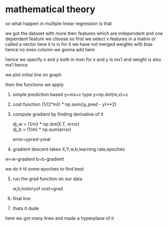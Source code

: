 # mathematical theory 

so what happen in multiple linear regression is that 


we got the dataset with more then features which are independent and one dependent feature we choose so 
first we select x features in  a matrix or called a vector here it is in for it we have not merged weights with bias hence no ones column we gonna add here 

hence we specify x and y both in mxn for x and y is mx1 and weight is also mx1 hence 

we plot initial line on graph 

then the functions we apply 

1) simple prediction based y=mx+c type y=np.dot(m,x)+c


2) cost function (1/(2*m)) * np.sum((y_pred - y)**2)

3) compute gradient by finding derivative of it

    dj_w = (1/m) * np.dot(X.T, error)     
    dj_b = (1/m) * np.sum(error)

    error=ypred-yreal

4) gradient descent takes X,Y,w,b,learning rate,epoches

  w=w-gradient 
  b=b-gradient 

  we do it til some epoches to find best 

5) run the grad function on our data 
  
   w,b,historyof cost=grad

6) final line 

7) thats it dude


here we got many lines and made a hyperplane of it 